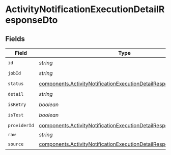 # ActivityNotificationExecutionDetailResponseDto


## Fields

| Field                                                                                                                                                      | Type                                                                                                                                                       | Required                                                                                                                                                   | Description                                                                                                                                                |
| ---------------------------------------------------------------------------------------------------------------------------------------------------------- | ---------------------------------------------------------------------------------------------------------------------------------------------------------- | ---------------------------------------------------------------------------------------------------------------------------------------------------------- | ---------------------------------------------------------------------------------------------------------------------------------------------------------- |
| `id`                                                                                                                                                       | *string*                                                                                                                                                   | :heavy_check_mark:                                                                                                                                         | N/A                                                                                                                                                        |
| `jobId`                                                                                                                                                    | *string*                                                                                                                                                   | :heavy_check_mark:                                                                                                                                         | N/A                                                                                                                                                        |
| `status`                                                                                                                                                   | [components.ActivityNotificationExecutionDetailResponseDtoStatus](../../models/components/activitynotificationexecutiondetailresponsedtostatus.md)         | :heavy_check_mark:                                                                                                                                         | N/A                                                                                                                                                        |
| `detail`                                                                                                                                                   | *string*                                                                                                                                                   | :heavy_check_mark:                                                                                                                                         | N/A                                                                                                                                                        |
| `isRetry`                                                                                                                                                  | *boolean*                                                                                                                                                  | :heavy_check_mark:                                                                                                                                         | N/A                                                                                                                                                        |
| `isTest`                                                                                                                                                   | *boolean*                                                                                                                                                  | :heavy_check_mark:                                                                                                                                         | N/A                                                                                                                                                        |
| `providerId`                                                                                                                                               | [components.ActivityNotificationExecutionDetailResponseDtoProviderId](../../models/components/activitynotificationexecutiondetailresponsedtoproviderid.md) | :heavy_check_mark:                                                                                                                                         | N/A                                                                                                                                                        |
| `raw`                                                                                                                                                      | *string*                                                                                                                                                   | :heavy_minus_sign:                                                                                                                                         | N/A                                                                                                                                                        |
| `source`                                                                                                                                                   | [components.ActivityNotificationExecutionDetailResponseDtoSource](../../models/components/activitynotificationexecutiondetailresponsedtosource.md)         | :heavy_check_mark:                                                                                                                                         | N/A                                                                                                                                                        |